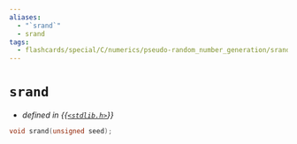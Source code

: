 ```yaml
---
aliases:
  - "`srand`"
  - srand
tags:
  - flashcards/special/C/numerics/pseudo-random_number_generation/srand
---
```


# `srand`

- _defined in {{[`<stdlib.h>`](../../../../general/C%20standard%20library.md)}}_ <!--SR:!2023-09-01,4,270-->

```C
void srand(unsigned seed);
```
